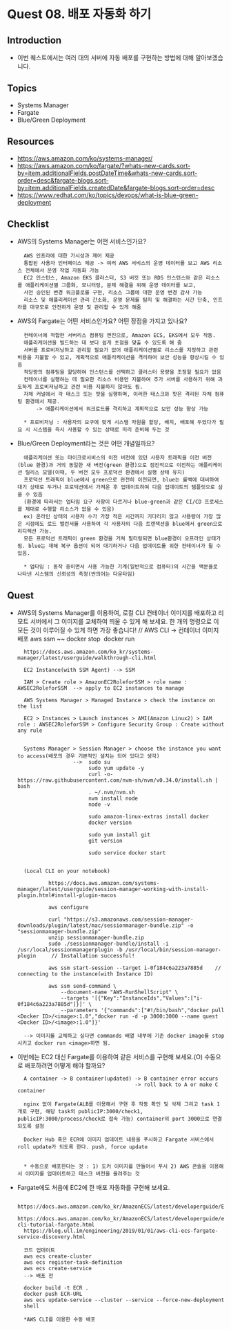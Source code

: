 # Quest 08. 배포 자동화 하기

## Introduction
* 이번 퀘스트에서는 여러 대의 서버에 자동 배포를 구현하는 방법에 대해 알아보겠습니다.

## Topics
* Systems Manager
* Fargate
* Blue/Green Deployment

## Resources
* https://aws.amazon.com/ko/systems-manager/
* https://aws.amazon.com/ko/fargate/?whats-new-cards.sort-by=item.additionalFields.postDateTime&whats-new-cards.sort-order=desc&fargate-blogs.sort-by=item.additionalFields.createdDate&fargate-blogs.sort-order=desc
* https://www.redhat.com/ko/topics/devops/what-is-blue-green-deployment

## Checklist
* AWS의 Systems Manager는 어떤 서비스인가요?

        AWS 인프라에 대한 가시성과 제어 제공
        통합된 사용자 인터페이스 제공 -> 여러 AWS 서비스의 운영 데이터를 보고 AWS 리소스 전체에서 운영 작업 자동화 가능
        EC2 인스턴스, Amazon EKS 클러스터, S3 버킷 또는 RDS 인스턴스와 같은 리소스를 애플리케이션별 그룹화, 모니터링, 문제 해결을 위해 운영 데이터를 보고, 
        사전 승인된 변경 워크플로를 구현, 리소스 그룹에 대한 운영 변경 감사 가능
        리소스 및 애플리케이션 관리 간소화, 운영 문제를 탐지 및 해결하는 시간 단축, 인프라를 대규모로 안전하게 운영 및 관리할 수 있게 해줌

* AWS의 Fargate는 어떤 서비스인가요? 어떤 장점을 가지고 있나요?

        컨테이너에 적합한 서버리스 컴퓨팅 엔진으로, Amazon ECS, EKS에서 모두 작동.
        애플리케이션을 빌드하는 데 보다 쉽게 초점을 맞출 수 있도록 해 줌
        서버를 프로비저닝하고 관리할 필요가 없어 애플리케이션별로 리소스를 지정하고 관련 비용을 지불할 수 있고, 계획적으로 애플리케이션을 격리하여 보안 성능을 향상시킬 수 있음
        적당량의 컴퓨팅을 할당하여 인스턴스를 선택하고 클러스터 용량을 조정할 필요가 없음
        컨테이너를 실행하는 데 필요한 리소스 비용만 지불하여 추가 서버를 사용하기 위해 과도하게 프로비저닝하고 관련 비용 지불하지 않아도 됨.
        자체 커널에서 각 태스크 또는 팟을 실행하며, 이러한 태스크와 팟은 격리된 자체 컴퓨팅 환경에서 제공.
            -> 애플리케이션에서 워크로드를 격리하고 계획적으로 보안 성능 향상 가능

        * 프로비저닝 : 사용자의 요구에 맞게 시스템 자원을 할당, 배치, 배포해 두었다가 필요 시 시스템을 즉시 사용할 수 있는 상태로 미리 준비해 두는 것

* Blue/Green Deployment라는 것은 어떤 개념일까요?

        애플리케이션 또는 마이크로서비스의 이전 버전에 있던 사용자 트래픽을 이전 버전(blue 환경)과 거의 동일한 새 버전(green 환경)으로 점진적으로 이전하는 애플리케이션 릴리스 모델(이때, 두 버전 모두 프로덕션 환경에서 실행 상태 유지)
        프로덕션 트래픽이 blue에서 green으로 완전히 이전되면, blue는 롤백에 대비하여 대기 상태로 두거나 프로덕션에서 가져온 후 업데이트하여 다음 업데이트의 템플릿으로 삼을 수 있음
        (환경에 따라서는 업타임 요구 사항이 다르거나 blue-green과 같은 CI/CD 프로세스를 제대로 수행할 리소스가 없을 수 있음)
        ex) 온라인 상태의 사용자 수가 가장 적은 시간까지 기다리지 않고 사용량이 가장 많은 시점에도 로드 밸런서를 사용하여 각 사용자의 다음 트랜잭션을 blue에서 green으로 리디렉션 가능. 
        모든 프로덕션 트래픽이 green 환경을 거쳐 필터링되면 blue환경이 오프라인 상태가 됨. blue는 재해 복구 옵션이 되어 대기하거나 다음 업데이트를 위한 컨테이너가 될 수 있음.

        * 업타임 : 동작 중이면서 사용 가능한 기계(일반적으로 컴퓨터)의 시간을 백분율로 나타낸 시스템의 신뢰성의 측정(반의어는 다운타임)

## Quest
* AWS의 Systems Manager를 이용하여, 로컬 CLI 컨테이너 이미지를 배포하고 리모트 서버에서 그 이미지를 교체하여 띄울 수 있게 해 보세요. 한 개의 명령으로 이 모든 것이 이루어질 수 있게 하면 가장 좋습니다!   // AWS CLI -> 컨테이너 이미지 배포  aws ssm ~~   docker stop <image> docker run <image>

        https://docs.aws.amazon.com/ko_kr/systems-manager/latest/userguide/walkthrough-cli.html

        EC2 Instance(with SSM Agent) --> SSM

        IAM > Create role > AmazonEC2RoleforSSM > role name : AWSEC2RoleforSSM  --> apply to EC2 instances to manage

        AWS Systems Manager > Managed Instance > check the instance on the list

        EC2 > Instances > Launch instances > AMI(Amazon Linux2) > IAM role : AWSEC2RoleforSSM > Configure Security Group : Create without any rule


        Systems Manager > Session Manager > choose the instance you want to access(배포의 경우 기본적인 설치는 되어 있다고 생각)
                        -->  sudo su
                             sudo yum update -y
                             curl -o- https://raw.githubusercontent.com/nvm-sh/nvm/v0.34.0/install.sh | bash
                             . ~/.nvm/nvm.sh
                             nvm install node
                             node -v

                             sudo amazon-linux-extras install docker
                             docker version

                             sudo yum install git
                             git version

                             sudo service docker start


        (Local CLI on your notebook)

                https://docs.aws.amazon.com/systems-manager/latest/userguide/session-manager-working-with-install-plugin.html#install-plugin-macos

                aws configure

                curl "https://s3.amazonaws.com/session-manager-downloads/plugin/latest/mac/sessionmanager-bundle.zip" -o "sessionmanager-bundle.zip"
                unzip sessionmanager-bundle.zip
                sudo ./sessionmanager-bundle/install -i /usr/local/sessionmanagerplugin -b /usr/local/bin/session-manager-plugin     // Installation successful!

                aws ssm start-session --target i-0f184c6a223a7885d    // connecting to the instance(with Instance ID) 

                aws ssm send-command \
	                --document-name "AWS-RunShellScript" \
	                --targets '[{"Key":"InstanceIds","Values":["i-0f184c6a223a7885d"]}]' \
	                --parameters '{"commands":["#!/bin/bash","docker pull <Docker ID>/<image>:1.0","docker run -d -p 3000:3000 --name quest <Docker ID>/<image>:1.0"]}'
     
        --> 이미지를 교체하고 싶다면 commands 배열 내부에 기존 docker image를 stop 시키고 docker run <image>하면 됨.


* 이번에는 EC2 대신 Fargate를 이용하여 같은 서비스를 구현해 보세요.(O) 수동으로 배포하려면 어떻게 해야 할까요?

        A container -> B container(updated) -> B container error occurs 
                                            -> roll back to A or make C container 
                                 
        nginx 없이 Fargate(ALB를 이용해서 구현 후 작동 확인 및 삭제 그리고 task 1개로 구현, 해당 task의 publicIP:3000/check1, publicIP:3000/process/check로 접속 가능) container의 port 3000으로 연결되도록 설정

        Docker Hub 혹은 ECR에 이미지 업데이트 내용을 푸시하고 Fargate 서비스에서 roll update가 되도록 한다. push, force update


        * 수동으로 배포한다는 것 : 1) 도커 이미지를 만들어서 푸시 2) AWS 콘솔을 이용해서 이미지를 업데이트하고 태스크 버전을 올려주는 것


* Fargate에도 처음에 EC2에 한 배포 자동화를 구현해 보세요.
        
        https://docs.aws.amazon.com/ko_kr/AmazonECS/latest/developerguide/ECS_CLI_installation.html
        https://docs.aws.amazon.com/ko_kr/AmazonECS/latest/developerguide/ecs-cli-tutorial-fargate.html
        https://blog.ull.im/engineering/2019/01/01/aws-cli-ecs-fargate-service-discovery.html

        코드 업데이트 
        aws ecs create-cluster
        aws ecs register-task-definition
        aws ecs create-service
        --> 배포 전 

        docker build -t ECR .
        docker push ECR-URL
        aws ecs update-service --cluster --service --force-new-deployment
        shell

        *AWS CLI를 이용한 수동 배포